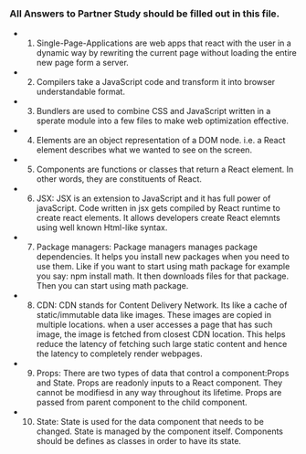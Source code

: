 ### All Answers to Partner Study should be filled out in this file.
 * 1. Single-Page-Applications are web apps that react with the user in a dynamic way by rewriting the current page without loading the entire new page form a server.  
 * 2. Compilers take a JavaScript code and transform it into browser understandable format.
 * 3. Bundlers are used to combine CSS and JavaScript written in a sperate module into a few files to make web optimization effective.
 * 4. Elements are an object representation of a DOM node. i.e. a React element describes what we wanted to see on the screen.
 * 5. Components are functions or classes that return a React element. In other words, they are constituents of React.
 * 6. JSX: JSX is an extension to JavaScript and it has full power of javaScript. Code written in jsx gets compiled by React runtime to create react elements. It allows developers create React elemnts using well known Html-like syntax.

* 7. Package managers: Package managers manages package dependencies. It helps you install new packages when you need to  use them. Like if you want to start using math package for example
you say: npm install math. It then downloads files for that package. Then you can start using math package.

* 8. CDN: CDN stands for Content Delivery Network. Its like a cache of static/immutable data like images. These images are copied in multiple locations. when a user accesses a page that has such image, the image is fetched from closest CDN location. This helps reduce the latency of fetching such large static content and hence the latency to completely render webpages.

* 9. Props: There are two types of data that control a component:Props and State. Props are readonly inputs to a React component. They cannot be modifiesd in any way throughout its lifetime. Props are passed from parent component to the child component.

* 10. State: State is used for the data component that needs to be changed. State is managed by the component itself. Components should be defines as classes in order to have its state.